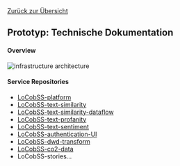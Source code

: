 <div class="print-hide">
<a href="../HTML.html">Zurück zur Übersicht</a>
</div>

## Prototyp: Technische Dokumentation

#### Overview
![infrastructure architecture](https://sebastian-meier.github.io/LoCobSS-documentation/assets/images/architecture.png)

#### Service Repositories
- [LoCobSS-platform](https://www.github.com/sebastian-meier/LoCobSS-platform)
- [LoCobSS-text-similarity](https://www.github.com/sebastian-meier/LoCobSS-text-similarity)
- [LoCobSS-text-similarity-dataflow](https://www.github.com/sebastian-meier/LoCobSS-text-similarity-dataflow)
- [LoCobSS-text-profanity](https://www.github.com/sebastian-meier/LoCobSS-text-profanity)
- [LoCobSS-text-sentiment](https://www.github.com/sebastian-meier/LoCobSS-text-sentiment)
- [LoCobSS-authentication-UI](https://www.github.com/sebastian-meier/LoCobSS-authentication-UI)
- [LoCobSS-dwd-transform](https://www.github.com/sebastian-meier/LoCobSS-dwd-transform)
- [LoCobSS-co2-data](https://www.github.com/sebastian-meier/LoCobSS-co2-data)
- LoCobSS-stories...